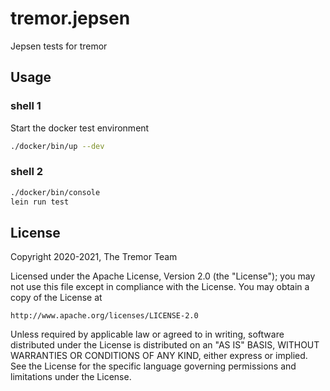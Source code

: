 # tremor.jepsen

Jepsen tests for tremor

## Usage

### shell 1

Start the docker test environment
```bash
./docker/bin/up --dev
```

### shell 2

```bash
./docker/bin/console
lein run test
```

## License

Copyright 2020-2021, The Tremor Team

Licensed under the Apache License, Version 2.0 (the "License");
you may not use this file except in compliance with the License.
You may obtain a copy of the License at

    http://www.apache.org/licenses/LICENSE-2.0

Unless required by applicable law or agreed to in writing, software
distributed under the License is distributed on an "AS IS" BASIS,
WITHOUT WARRANTIES OR CONDITIONS OF ANY KIND, either express or implied.
See the License for the specific language governing permissions and
limitations under the License.
